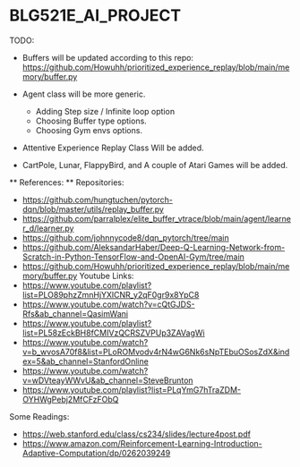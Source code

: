 # BLG521E_AI_PROJECT


TODO:

* Buffers will be updated according to this repo: 
https://github.com/Howuhh/prioritized_experience_replay/blob/main/memory/buffer.py

* Agent class will be more generic.
    - Adding Step size / Infinite loop option
    - Choosing Buffer type options.
    - Choosing Gym envs options.

* Attentive Experience Replay Class Will be added.


* CartPole, Lunar, FlappyBird, and A couple of Atari Games will be added.



** References: ** 
Repositories:
- https://github.com/hungtuchen/pytorch-dqn/blob/master/utils/replay_buffer.py
- https://github.com/parralplex/elite_buffer_vtrace/blob/main/agent/learner_d/learner.py
- https://github.com/johnnycode8/dqn_pytorch/tree/main
- https://github.com/AleksandarHaber/Deep-Q-Learning-Network-from-Scratch-in-Python-TensorFlow-and-OpenAI-Gym/tree/main
- https://github.com/Howuhh/prioritized_experience_replay/blob/main/memory/buffer.py
Youtube Links:
- https://www.youtube.com/playlist?list=PLO89phzZmnHjYXlCNR_y2qF0gr9x8YpC8
- https://www.youtube.com/watch?v=cQtGJDS-Rfs&ab_channel=QasimWani
- https://www.youtube.com/playlist?list=PL58zEckBH8fCMIVzQCRSZVPUp3ZAVagWi
- https://www.youtube.com/watch?v=b_wvosA70f8&list=PLoROMvodv4rN4wG6Nk6sNpTEbuOSosZdX&index=5&ab_channel=StanfordOnline
- https://www.youtube.com/watch?v=wDVteayWWvU&ab_channel=SteveBrunton
- https://www.youtube.com/playlist?list=PLqYmG7hTraZDM-OYHWgPebj2MfCFzFObQ

Some Readings:
- https://web.stanford.edu/class/cs234/slides/lecture4post.pdf
- https://www.amazon.com/Reinforcement-Learning-Introduction-Adaptive-Computation/dp/0262039249
